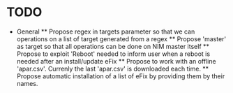 # TODO
* General
** Propose regex in targets parameter so that we can operations on a list of target generated from a regex
** Propose 'master' as target so that all operations can be done on NIM master itself
** Propose to exploit 'Reboot' needed to inform user when a reboot is needed after an install/update eFix 
** Propose to work with an offline 'apar.csv'. Currenly the last 'apar.csv' is downloaded each time. 
** Propose automatic installation of a list of eFix by providing them by their names.
 

